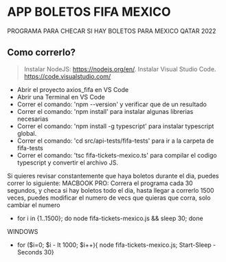 # APP BOLETOS FIFA MEXICO

PROGRAMA PARA CHECAR SI HAY BOLETOS PARA MEXICO QATAR 2022

## Como correrlo?

> Instalar NodeJS: https://nodejs.org/en/.
> Instalar Visual Studio Code. https://code.visualstudio.com/

-   Abrir el proyecto axios_fifa en VS Code
-   Abrir una Terminal en VS Code
-   Correr el comando: 'npm --version' y verificar que de un resultado
-   Correr el comando: 'npm install' para instalar algunas librerias necesarias
-   Correr el comando: 'npm install -g typescript' para instalar typescript global.
-   Correr el comando: 'cd src/api-tests/fifa-tests' para ir a la carpeta de fifa-tests
-   Correr el comando: 'tsc fifa-tickets-mexico.ts' para compilar el codigo typescript y convertir el archivo JS.

Si quieres revisar constantemente que haya boletos durante el dia, puedes correr lo siguiente:
MACBOOK PRO: Correra el programa cada 30 segundos, y checa si hay boletos todo el dia, hasta llegar a correrlo 1500 veces, puedes modificar el numero de vecs que quieras que corra, solo cambiar el numero
-   for i in {1..1500}; do node fifa-tickets-mexico.js && sleep 30; done

WINDOWS
-   for ($i=0; $i - lt 1000; $i++){ node fifa-tickets-mexico.js; Start-Sleep -Seconds 30}

